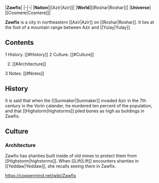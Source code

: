 |**Zawfix**|
|-|-|
|**Nation**|[[Azir\|Azir]]|
|**World**|[[Roshar\|Roshar]]|
|**Universe**|[[Cosmere\|Cosmere]]|

**Zawfix** is a city in northeastern [[Azir\|Azir]] on [[Roshar\|Roshar]]. It lies at the foot of a mountain range between Azir and [[Yulay\|Yulay]].

## Contents

1 History. [[#History]] 
2 Culture. [[#Culture]] 

2. [[#Architecture]] 


3 Notes. [[#Notes]] 


## History
It is said that when the [[Sunmaker\|Sunmaker]] invaded Azir in the 7th century in the Vorin calander, he murdered ten percent of the population, and that [[Highstorm\|highstorms]] piled bones as high as buildings in Zawfix.

## Culture
### Architecture
Zawfix has shanties built inside of old mines to protect them from [[Highstorm\|highstorms]]. When [[Lift\|Lift]] encounters shanties in [[Yeddaw\|Yeddaw]], she recalls seeing them in Zawfix.



https://coppermind.net/wiki/Zawfix